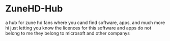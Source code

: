 # ZuneHD-Hub
a hub for zune hd fans where you cand find software, apps, and much more
hi just letting you know the licences for this software and apps do not belong to me they belong to microsoft and other companys
